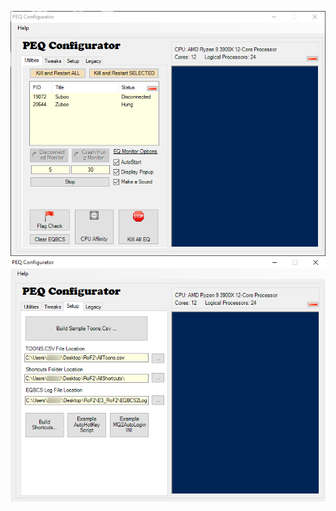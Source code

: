 ![PEQ1](https://github.com/LotsofTimeSlices/Everquest/blob/master/PEQ_Configurator/PEQ1.png)
![PEQ1](https://github.com/LotsofTimeSlices/Everquest/blob/master/PEQ_Configurator/PEQ2.png)
